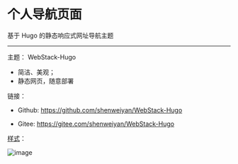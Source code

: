 # 个人导航页面

基于 Hugo 的静态响应式网址导航主题
***
主题： WebStack-Hugo

* 简洁、美观；
* 静态网页，随意部署

链接：

* Github: https://github.com/shenweiyan/WebStack-Hugo

* Gitee: https://gitee.com/shenweiyan/WebStack-Hugo

[样式](https://ihavenoideaa.github.io/myNavPage.github.io/)：

![image](https://user-images.githubusercontent.com/101545842/221351441-7a0972d2-d0ce-41ce-82a9-19d7954346ed.png)
